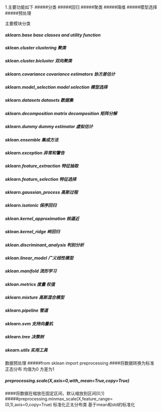 1.主要功能如下
#####分类
#####回归
#####聚类
#####降维
#####模型选择
#####预处理

主要模块分类
##### sklearn.base  base classes and utility function
##### sklean.cluster clustering 聚类
##### sklean.cluster.bicluster 双向聚类
##### sklearn.covariance covariance estimators 协方差估计
##### sklearn.model_selection model selection 模型选择
##### sklearn.datasets datasets 数据集
##### sklearn.decomposition  matrix decomposition 矩阵分解
##### sklearn.dummy dummy estimator 虚拟估计
##### sklean.ensemble 集成方法
##### sklearn.exception 异常和警告
##### sklearn.feature_extraction 特征抽取
##### sklearn.featurn_selection 特征选择
##### sklearn.gaussian_process 高斯过程
##### sklearn.isotonic 保序回归
##### sklean.kernel_approximation 核逼近
##### sklean.kernel_ridge 岭回归
##### sklean.discriminant_analysis 判别分析
##### sklean.linear_model 广义线性模型
##### sklean.manifold 流形学习
##### sklean.metrics 度量 权值
##### sklearn.mixture 高斯混合模型
##### sklearn.pipeline 管道
##### sklearn.svm 支持向量机
##### sklearn.tree 决策树
##### skearn.utils 实用工具

数据预处理
#####from sklean import preprocessing
####将数据转换为标准正态分布 均值为0 方差为1
##### preprocessing.scale(X,axis=0,with_mean=True,copy=True)
####将数据在缩放在固定区间，默认缩放到区间[0,1]
#####preprocessing.minmax_scale(X,feature_range=(0,1),axis=0,copy=True)
标准化正太分布类
基于mean和std的标准化


